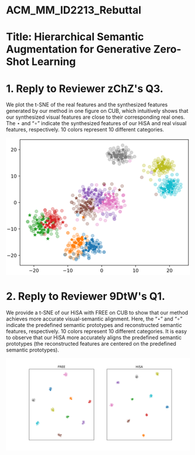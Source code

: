 # ACM_MM_ID2213_Rebuttal
# Title: Hierarchical Semantic Augmentation for Generative Zero-Shot Learning

# 1. Reply to Reviewer zChZ's Q3.
We plot the t-SNE of the real features and the synthesized features generated by our method in one figure on CUB, which intuitively shows that our synthesized visual features are close to their corresponding real ones. The $\star$ and “$\circ$” indicate the synthesized features of our HiSA and real visual features, respectively. 10 colors represent 10 different categories.


![image](./tSNE_HiSA.png)

# 2. Reply to Reviewer 9DtW's Q1.
We provide a t-SNE of our HiSA with FREE on CUB to show that our method achieves more accurate visual-semantic alignment. Here, the “$\star$” and “$\circ$” indicate the predefined semantic prototypes and reconstructed semantic features, respectively. 10 colors represent 10 different categories. It is easy to observe that our HiSA more accurately aligns the predefined semantic prototypes (the reconstructed features are centered on the predefined semantic prototypes).

![image](./FREE_HiSA_Alignment.png)
